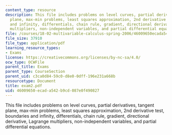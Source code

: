 ```yaml
---
content_type: resource
description: This file includes problems on level curves, partial derivatives, tangent
  plane, max-min problems, least squares approximation, 2nd derivative test, boundaries
  and infinity, differentials, chain rule, gradient, directional derivative, Lagrange
  multipliers, non-independent variables, and partial differential equations.
file: /courses/18-02-multivariable-calculus-spring-2006/46009650ecada542b9cd087e0f490827_exam2.pdf
file_size: 37910
file_type: application/pdf
learning_resource_types:
- Exams
license: https://creativecommons.org/licenses/by-nc-sa/4.0/
ocw_type: OCWFile
parent_title: Exams
parent_type: CourseSection
parent_uid: c3ca0d84-59c0-d8e0-0dff-196e231a668b
resourcetype: Document
title: exam2.pdf
uid: 46009650-ecad-a542-b9cd-087e0f490827
---
```

This file includes problems on level curves, partial derivatives, tangent plane, max-min problems, least squares approximation, 2nd derivative test, boundaries and infinity, differentials, chain rule, gradient, directional derivative, Lagrange multipliers, non-independent variables, and partial differential equations.